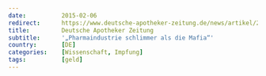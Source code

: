 ```yaml
---
date:          2015-02-06
redirect:      https://www.deutsche-apotheker-zeitung.de/news/artikel/2015/02/06/pharmaindustrie-schlimmer-als-die-mafia
title:         Deutsche Apotheker Zeitung
subtitle:      '„Pharmaindustrie schlimmer als die Mafia“'
country:       [DE]
categories:    [Wissenschaft, Impfung]
tags:          [geld]
---
```

